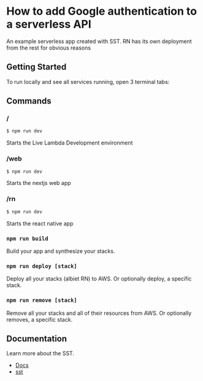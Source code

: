 # How to add Google authentication to a serverless API

An example serverless app created with SST. RN has its own deployment from the rest for obvious reasons

## Getting Started

To run locally and see all services running, open 3 terminal tabs:

## Commands

### /

```bash
$ npm run dev
```

Starts the Live Lambda Development environment

### /web

```bash
$ npm run dev
```

Starts the nextjs web app

### /rn

```bash
$ npm run dev
```

Starts the react native app

### `npm run build`

Build your app and synthesize your stacks.

### `npm run deploy [stack]`

Deploy all your stacks (albiet RN) to AWS. Or optionally deploy, a specific stack.

### `npm run remove [stack]`

Remove all your stacks and all of their resources from AWS. Or optionally removes, a specific stack.

## Documentation

Learn more about the SST.

- [Docs](https://docs.sst.dev/)
- [sst](https://docs.sst.dev/packages/sst)
